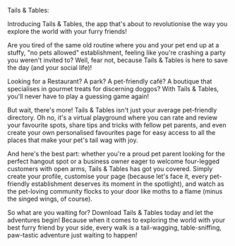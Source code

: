 Tails & Tables:

Introducing Tails & Tables, the app that's about to revolutionise the way you explore the world with your furry friends!

Are you tired of the same old routine where you and your pet end up at a stuffy, "no pets allowed" establishment, feeling like you're crashing a party you weren't invited to? Well, fear not, because Tails & Tables is here to save the day (and your social life)!

Looking for a Restaurant? A park? A pet-friendly café? A boutique that specialises in gourmet treats for discerning doggos? With Tails & Tables, you'll never have to play a guessing game again!

But wait, there's more! Tails & Tables isn't just your average pet-friendly directory. Oh no, it's a virtual playground where you can rate and review your favourite spots, share tips and tricks with fellow pet parents, and even create your own personalised favourites page for easy access to all the places that make your pet's tail wag with joy.

And here's the best part: whether you're a proud pet parent looking for the perfect hangout spot or a business owner eager to welcome four-legged customers with open arms, Tails & Tables has got you covered. Simply create your profile, customise your page (because let's face it, every pet-friendly establishment deserves its moment in the spotlight), and watch as the pet-loving community flocks to your door like moths to a flame (minus the singed wings, of course).

So what are you waiting for? Download Tails & Tables today and let the adventures begin! Because when it comes to exploring the world with your best furry friend by your side, every walk is a tail-wagging, table-sniffing, paw-tastic adventure just waiting to happen!